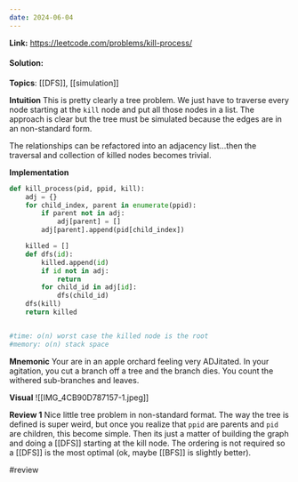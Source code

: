 ```yaml
---
date: 2024-06-04
---
```

**Link:** https://leetcode.com/problems/kill-process/
#### Solution:

**Topics**: [[DFS]], [[simulation]]

**Intuition**
This is pretty clearly a tree problem. We just have to traverse every node starting at the `kill` node and put all those nodes in a list. The approach is clear but the tree must be simulated because the edges are in an non-standard form. 

The relationships can be refactored into an adjacency list...then the traversal and collection of killed nodes becomes trivial. 

**Implementation**
```python
def kill_process(pid, ppid, kill):
	adj = {}
	for child_index, parent in enumerate(ppid):
		if parent not in adj:
			adj[parent] = []
		adj[parent].append(pid[child_index])

	killed = []
	def dfs(id):
		killed.append(id)
		if id not in adj:
			return
		for child_id in adj[id]:
			dfs(child_id)
	dfs(kill)
	return killed


#time: o(n) worst case the killed node is the root
#memory: o(n) stack space
```

**Mnemonic**
Your are in an apple orchard feeling very ADJitated. In your agitation, you cut a branch off a tree and the branch dies. You count the withered sub-branches and leaves. 

**Visual** 
![[IMG_4CB90D787157-1.jpeg]]

**Review 1**
Nice little tree problem in non-standard format. The way the tree is defined is super weird, but once you realize that `ppid` are parents and `pid` are children, this become simple. Then its just a matter of building the graph and doing a [[DFS]] starting at the kill node. The ordering is not required so a [[DFS]] is the most optimal (ok, maybe [[BFS]] is slightly better). 

#review 


